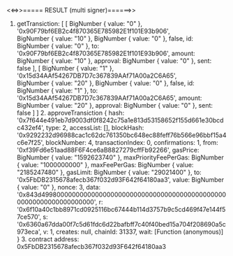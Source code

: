 <<=>>===== RESULT (multi signer)======>>

1. getTransiction:  [
  [
    BigNumber { value: "0" },
    '0x90F79bf6EB2c4f870365E785982E1f101E93b906',    
    BigNumber { value: "10" },
    BigNumber { value: "0" },
    false,
    id: BigNumber { value: "0" },
    to: '0x90F79bf6EB2c4f870365E785982E1f101E93b906',
    amount: BigNumber { value: "10" },
    approval: BigNumber { value: "0" },
    sent: false
  ],
  [
    BigNumber { value: "1" },
    '0x15d34AAf54267DB7D7c367839AAf71A00a2C6A65',    
    BigNumber { value: "20" },
    BigNumber { value: "0" },
    false,
    id: BigNumber { value: "1" },
    to: '0x15d34AAf54267DB7D7c367839AAf71A00a2C6A65',
    amount: BigNumber { value: "20" },
    approval: BigNumber { value: "0" },
    sent: false
  ]
] 2. approveTransiction {
  hash: '0x7f644e491eb7d9003df0f8242c75a1e813d53158652f155d661e30bcdc432ef4',
  type: 2,
  accessList: [],
  blockHash: '0x9292232d96988cac1c62dc761350bc648ec88feff76b566e96bbf15a4c6e7f25',
  blockNumber: 4,
  transactionIndex: 0,
  confirmations: 1,
  from: '0xf39Fd6e51aad88F6F4ce6aB8827279cffFb92266',
  gasPrice: BigNumber { value: "1592623740" },
  maxPriorityFeePerGas: BigNumber { value: "1000000000" },
  maxFeePerGas: BigNumber { value: "2185247480" },
  gasLimit: BigNumber { value: "29021400" },
  to: '0x5FbDB2315678afecb367f032d93F642f64180aa3',
  value: BigNumber { value: "0" },
  nonce: 3,
  data: '0x843d49980000000000000000000000000000000000000000000000000000000000000000',
  r: '0x6f10a40c1bb8971cd0925116bc67444b114d3757b9c5cd469f47e144f57ce570',
  s: '0x6360a67dda00f7c5d61fdc6d22bafbff7c40f40bed15a704f208690a5c973eca',
  v: 1,
  creates: null,
  chainId: 31337,
  wait: [Function (anonymous)]
} 3. contract address:  0x5FbDB2315678afecb367f032d93F642f64180aa3
